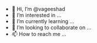 - 👋 Hi, I’m @vageeshad
- 👀 I’m interested in ...
- 🌱 I’m currently learning ...
- 💞️ I’m looking to collaborate on ...
- 📫 How to reach me ...

<!---
vageeshad/vageeshad is a ✨ special ✨ repository because its `README.md` (this file) appears on your GitHub profile.
You can click the Preview link to take a look at your changes.
--->
